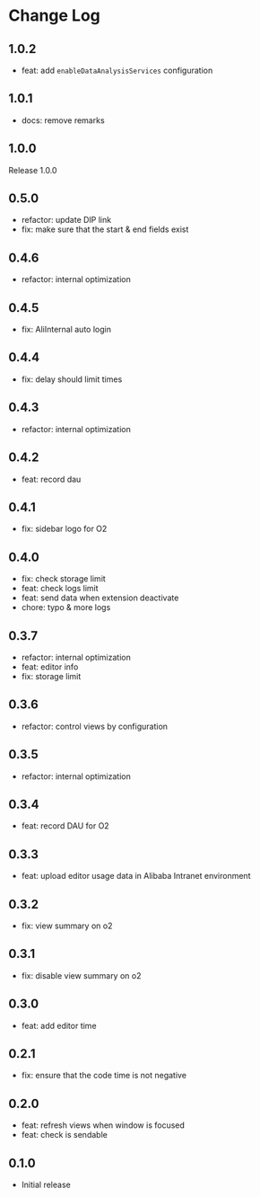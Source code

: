 # Change Log

## 1.0.2

- feat: add `enableDataAnalysisServices` configuration 

## 1.0.1

- docs: remove remarks

## 1.0.0

Release 1.0.0

## 0.5.0

- refactor: update DIP link
- fix: make sure that the start & end fields exist

## 0.4.6

- refactor: internal optimization

## 0.4.5

- fix: AliInternal auto login

## 0.4.4

- fix: delay should limit times

## 0.4.3

- refactor: internal optimization

## 0.4.2

- feat: record dau

## 0.4.1

- fix: sidebar logo for O2

## 0.4.0

- fix: check storage limit
- feat: check logs limit
- feat: send data when extension deactivate
- chore: typo & more logs

## 0.3.7

- refactor: internal optimization
- feat: editor info
- fix: storage limit

## 0.3.6

- refactor: control views by configuration

## 0.3.5

- refactor: internal optimization

## 0.3.4

- feat: record DAU for O2

## 0.3.3

- feat: upload editor usage data in Alibaba Intranet environment

## 0.3.2

- fix: view summary on o2

## 0.3.1

- fix: disable view summary on o2

## 0.3.0

- feat: add editor time

## 0.2.1

- fix: ensure that the code time is not negative

## 0.2.0

- feat: refresh views when window is focused
- feat: check is sendable

## 0.1.0

- Initial release
